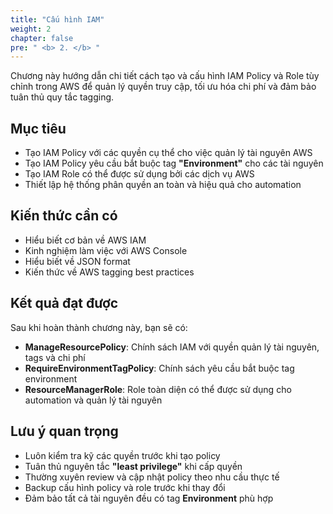 ```yaml
---
title: "Cấu hình IAM"
weight: 2
chapter: false
pre: " <b> 2. </b> "
---
```


Chương này hướng dẫn chi tiết cách tạo và cấu hình IAM Policy và Role tùy chỉnh trong AWS để quản lý quyền truy cập, tối ưu hóa chi phí và đảm bảo tuân thủ quy tắc tagging.

## Mục tiêu

- Tạo IAM Policy với các quyền cụ thể cho việc quản lý tài nguyên AWS
- Tạo IAM Policy yêu cầu bắt buộc tag **"Environment"** cho các tài nguyên
- Tạo IAM Role có thể được sử dụng bởi các dịch vụ AWS
- Thiết lập hệ thống phân quyền an toàn và hiệu quả cho automation

## Kiến thức cần có

- Hiểu biết cơ bản về AWS IAM
- Kinh nghiệm làm việc với AWS Console
- Hiểu biết về JSON format
- Kiến thức về AWS tagging best practices

## Kết quả đạt được

Sau khi hoàn thành chương này, bạn sẽ có:

- **ManageResourcePolicy**: Chính sách IAM với quyền quản lý tài nguyên, tags và chi phí
- **RequireEnvironmentTagPolicy**: Chính sách yêu cầu bắt buộc tag environment
- **ResourceManagerRole**: Role toàn diện có thể được sử dụng cho automation và quản lý tài nguyên

## Lưu ý quan trọng

- Luôn kiểm tra kỹ các quyền trước khi tạo policy
- Tuân thủ nguyên tắc **"least privilege"** khi cấp quyền
- Thường xuyên review và cập nhật policy theo nhu cầu thực tế
- Backup cấu hình policy và role trước khi thay đổi
- Đảm bảo tất cả tài nguyên đều có tag **Environment** phù hợp
